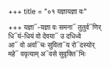 +++
title = "०१ यज्ञायज्ञा वः"

+++
यज्ञा᳓-यज्ञा वः समना᳓ तुतुर्व᳓णिर्  
धि᳓यं-धियं वो देवया᳓ उ दधिध्वे  
आ᳓ वो अर्वा᳓चः सुविता᳓य रो᳓दस्योर्  
महे᳓ ववृत्याम् अ᳓वसे सुवृक्ति᳓भिः